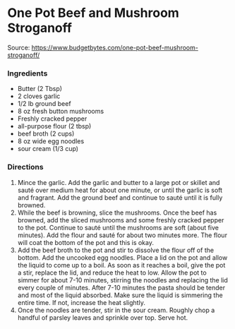# One Pot Beef and Mushroom Stroganoff

Source: https://www.budgetbytes.com/one-pot-beef-mushroom-stroganoff/

### Ingredients

- Butter (2 Tbsp)
- 2 cloves garlic
- 1/2 lb ground beef
- 8 oz fresh button mushrooms
- Freshly cracked pepper
- all-purpose flour (2 tbsp)
- beef broth (2 cups)
- 8 oz wide egg noodles
- sour cream (1/3 cup)

### Directions

1. Mince the garlic. Add the garlic and butter to a large pot or skillet and  sauté over medium heat for about one minute, or until the garlic is soft and fragrant. Add the ground beef and continue to sauté until it is  fully browned.
2. While the beef is browning, slice the mushrooms. Once the beef has browned,  add the sliced mushrooms and some freshly cracked pepper to the pot.  Continue to sauté until the mushrooms are soft (about five minutes). Add the flour and sauté for about two minutes more. The flour will coat the bottom of the pot and this is okay.
3. Add the beef broth to the pot and stir to dissolve the flour off of the  bottom. Add the uncooked egg noodles. Place a lid on the pot and allow  the liquid to come up to a boil. As soon as it reaches a boil, give the  pot a stir, replace the lid, and reduce the heat to low. Allow the pot  to simmer for about 7-10 minutes, stirring the noodles and replacing the lid every couple of minutes. After 7-10 minutes the pasta should be  tender and most of the liquid absorbed. Make sure the liquid is  simmering the entire time. If not, increase the heat slightly.
4. Once the noodles are tender, stir in the sour cream. Roughly chop a handful of parsley leaves and sprinkle over top. Serve hot.
